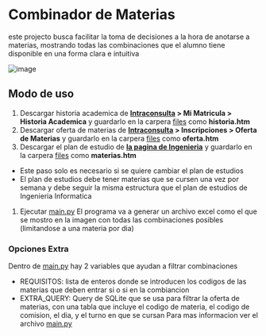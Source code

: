 # Combinador de Materias

este projecto busca facilitar la toma de decisiones a la hora de anotarse a materias, mostrando todas las combinaciones que el alumno tiene disponible en una forma clara e intuitiva

![image](https://github.com/DCorbellini/combinador_de_materias/assets/58539382/d22423d6-8bf1-4b7a-82b2-404631f412fa)

## Modo de uso
1. Descargar historia academica de **[Intraconsulta](https://alumno2.unlam.edu.ar) > Mi Matricula > Historia Academica** y guardarlo en la carpera [files](./files/) como **historia.htm**
1. Descargar oferta de materias de **[Intraconsulta](https://alumno2.unlam.edu.ar) > Inscripciones > Oferta de Materias** y guardarlo en la carpera [files](./files/) como **oferta.htm**
1. Descargar el plan de estudio de **[la pagina de Ingenieria]([https://alumno2.unlam.edu.ar](https://ingenieria.unlam.edu.ar/index.php?seccion=3&idArticulo=565))** y guardarlo en la carpera [files](./files/) como **materias.htm**
  - Este paso solo es necesario si se quiere cambiar el plan de estudios
  - El plan de estudios debe tener materias que se cursen una vez por semana y debe seguir la misma estructura que el plan de estudios de Ingenieria Informatica
1. Ejecutar [main.py](./main.py)
El programa va a generar un archivo excel como el que se mostro en la imagen con todas las combinaciones posibles (limitandose a una materia por dia)

### Opciones Extra
Dentro de [main.py](./main.py) hay 2 variables que ayudan a filtrar combinaciones
- REQUISITOS: lista de enteros donde se introducen los codigos de las materias que deben entrar si o si en la combiancion
- EXTRA_QUERY: Query de SQLite que se usa para filtrar la oferta de materias, con una tabla que incluye el codigo de materia, el codigo de comision, el dia, y el turno en que se cursan
Para mas informacion ver el archivo [main.py](./main.py)
